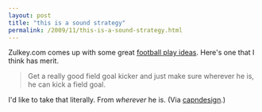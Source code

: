 ```yaml
---
layout: post
title: "this is a sound strategy"
permalink: /2009/11/this-is-a-sound-strategy.html
---
```


<p>Zulkey.com comes up with some great <a href="http://www.zulkey.com/2009/11/my_football_play_ideas.php">football play ideas</a>. Here&#39;s one that I think has merit.</p>

<blockquote>Get a really good field goal kicker and just make sure wherever he is, he can kick a field goal.</blockquote>

<p>I&#39;d like to take that literally.  From <i>wherever</i> he is.  (Via <a href="http://capndesign.com/">capndesign</a>.)</p>



